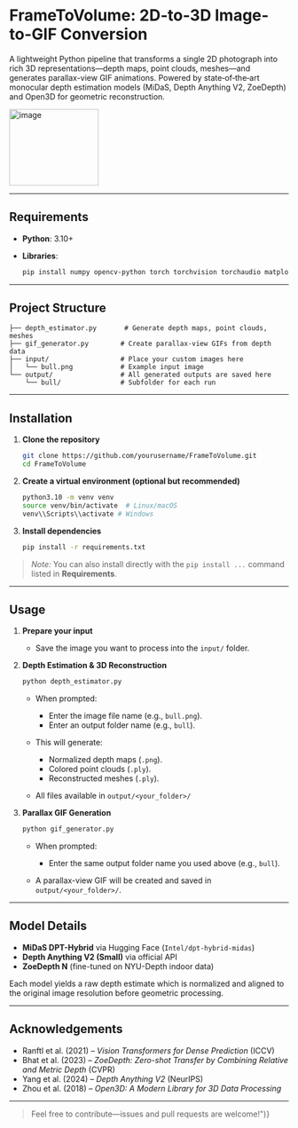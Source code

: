 # FrameToVolume: 2D-to-3D Image-to-GIF Conversion

A lightweight Python pipeline that transforms a single 2D photograph into rich 3D representations—depth maps, point clouds, meshes—and generates parallax-view GIF animations. Powered by state‑of‑the‑art monocular depth estimation models (MiDaS, Depth Anything V2, ZoeDepth) and Open3D for geometric reconstruction.

<img width="161" height="138" alt="image" src="https://github.com/user-attachments/assets/db1cafe4-8bdb-47d1-bc31-14f7b930d82b" />


---

## Requirements

* **Python**: 3.10+
* **Libraries**:

  ```bash
  pip install numpy opencv-python torch torchvision torchaudio matplotlib imageio open3d pillow transformers tqdm timm
  ```

---

## Project Structure

```
├── depth_estimator.py       # Generate depth maps, point clouds, meshes
├── gif_generator.py        # Create parallax-view GIFs from depth data
├── input/                  # Place your custom images here
│   └── bull.png            # Example input image
└── output/                 # All generated outputs are saved here
    └── bull/               # Subfolder for each run
```

---

## Installation

1. **Clone the repository**

   ```bash
   git clone https://github.com/yourusername/FrameToVolume.git
   cd FrameToVolume
   ```

2. **Create a virtual environment (optional but recommended)**

   ```bash
   python3.10 -m venv venv
   source venv/bin/activate  # Linux/macOS
   venv\\Scripts\\activate # Windows
   ```

3. **Install dependencies**

   ```bash
   pip install -r requirements.txt
   ```

> *Note:* You can also install directly with the `pip install ...` command listed in **Requirements**.

---

## Usage

1. **Prepare your input**

   * Save the image you want to process into the `input/` folder.

2. **Depth Estimation & 3D Reconstruction**

   ```bash
   python depth_estimator.py
   ```

   * When prompted:

     * Enter the image file name (e.g., `bull.png`).
     * Enter an output folder name (e.g., `bull`).
   * This will generate:

     * Normalized depth maps (`.png`).
     * Colored point clouds (`.ply`).
     * Reconstructed meshes (`.ply`).
   * All files available in `output/<your_folder>/`

3. **Parallax GIF Generation**

   ```bash
   python gif_generator.py
   ```

   * When prompted:

     * Enter the same output folder name you used above (e.g., `bull`).
   * A parallax-view GIF will be created and saved in `output/<your_folder>/`.

---

## Model Details

* **MiDaS DPT-Hybrid** via Hugging Face (`Intel/dpt-hybrid-midas`)
* **Depth Anything V2 (Small)** via official API
* **ZoeDepth N** (fine-tuned on NYU-Depth indoor data)

Each model yields a raw depth estimate which is normalized and aligned to the original image resolution before geometric processing.

---

## Acknowledgements

* Ranftl et al. (2021) – *Vision Transformers for Dense Prediction* (ICCV)
* Bhat et al. (2023) – *ZoeDepth: Zero-shot Transfer by Combining Relative and Metric Depth* (CVPR)
* Yang et al. (2024) – *Depth Anything V2* (NeurIPS)
* Zhou et al. (2018) – *Open3D: A Modern Library for 3D Data Processing*

---

> Feel free to contribute—issues and pull requests are welcome!")}

